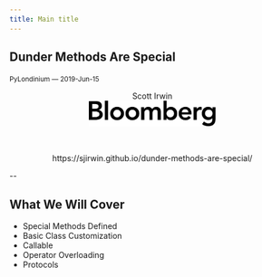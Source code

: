 ```yaml
---
title: Main title
---
```


## Dunder Methods Are Special

<span style="font-size:smaller">PyLondinium &mdash; 2019-Jun-15</span>
<center>
Scott Irwin<br/>
<img src="images/bloomberg-logo-black.svg"
     style="border: none; box-shadow: none; height: 45px"
     alt="Bloomberg"><br/>
<p>&nbsp;<p>
https://sjirwin.github.io/dunder-methods-are-special/
</center>

--

## What We Will Cover

- Special Methods Defined
- Basic Class Customization
- Callable
- Operator Overloading
- Protocols
 